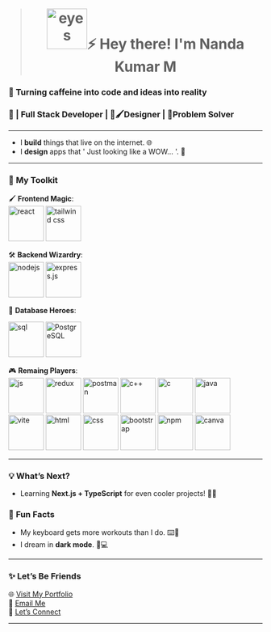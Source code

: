 ><h1 align="center"><img src="https://img1.picmix.com/output/stamp/normal/6/8/1/0/2550186_93a1e.gif" alt="eyes" height="80"  />⚡ Hey there! I'm Nanda Kumar M</h1>  


<h3 align="start">🎯 Turning caffeine into code and ideas into reality</h3>  
<h3 align="start">🌟 | Full Stack Developer | 🎨🖌️Designer | 🧮Problem Solver</h3>  

---

- I **build** things that live on the internet. 🌐  
- I **design** apps that ' Just looking like a WOW... '. 🎨  

---

### 🌈 **My Toolkit**  
🖌️ **Frontend Magic**:  
<img src="https://cdn3d.iconscout.com/3d/free/thumb/free-react-3d-icon-download-in-png-blend-fbx-gltf-file-formats--facebook-logo-native-javascript-library-user-interfaces-coding-lang-pack-logos-icons-7578010.png?f=webp" alt="react" width="70" height="70"/>
<img src="https://cdn3d.iconscout.com/3d/free/thumb/free-tailwind-css-3d-icon-download-in-png-blend-fbx-gltf-file-formats--open-source-framework-code-logos-and-brands-pack-icons-9325303.png" alt="tailwind css" width="70" height="70"/>

🛠️ **Backend Wizardry**:  
<img src="https://cdn3d.iconscout.com/3d/free/thumb/free-nodejs-3d-icon-download-in-png-blend-fbx-gltf-file-formats--javascript-runtime-backend-node-js-logo-coding-lang-pack-logos-icons-7578002.png" alt="nodejs" width="70" height="70"/>
<img src="https://cdn.iconscout.com/icon/premium/png-256-thumb/express-js-11217637-9200641.png?f=webp&w=128" alt="express.js" width="70" height="70"/>


💾 **Database Heroes**:  
<p align="start">
<img src="https://cdn3d.iconscout.com/3d/premium/thumb/sql-3d-icon-download-in-png-blend-fbx-gltf-file-formats--database-server-website-development-pack-design-icons-8860421.png?f=webp" alt="sql"  width="70" height="70" />
<img src="https://cdn.iconscout.com/icon/free/png-256/free-postgresql-logo-icon-download-in-svg-png-gif-file-formats--programming-langugae-freebies-pack-logos-icons-1175121.png" alt="PostgreSQL" width="70" height="70"/>
</p>

🎮 **Remaing Players**:  
<img src="https://yt3.googleusercontent.com/rITjXEqrjdnwXIiCE1B9GFhZSMOwMQ5MA5GIXlEEP6z61LJOf6TBZdENtR0umLSEqtkdwlMxeA=s900-c-k-c0x00ffffff-no-rj" alt="js"  width="70" height="70" />
<img src="https://cdn.iconscout.com/icon/free/png-256/free-redux-logo-icon-download-in-svg-png-gif-file-formats--company-brand-world-logos-vol-10-pack-icons-283024.png" alt="redux"  width="70" height="70" />
<img src="https://cdn.iconscout.com/icon/free/png-256/free-postman-logo-icon-download-in-svg-png-gif-file-formats--technology-social-media-company-brand-vol-5-pack-logos-icons-2945092.png?f=webp&w=256" alt="postman"  width="70" height="70" />
<img src="https://cdn.iconscout.com/icon/free/png-256/free-c-logo-icon-download-in-svg-png-gif-file-formats--brand-development-tools-pack-logos-icons-226082.png?f=webp&w=256" alt="c++"  width="70" height="70" />
<img src="https://cdn.iconscout.com/icon/free/png-256/free-c-logo-icon-download-in-svg-png-gif-file-formats--programming-langugae-freebies-pack-logos-icons-1175191.png?f=webp&w=128" alt="c"  width="70" height="70" />
<img src="https://cdn.iconscout.com/icon/free/png-256/free-java-logo-icon-download-in-svg-png-gif-file-formats--wordmark-programming-language-pack-logos-icons-1174953.png?f=webp&w=256" alt="java"  width="70" height="70" />
<img src="https://github-production-user-asset-6210df.s3.amazonaws.com/62091613/261395532-b40892ef-efb8-4b0e-a6b5-d1cfc2f3fc35.png" alt="vite"  width="70" height="70" />
<img src="https://user-images.githubusercontent.com/25181517/192158954-f88b5814-d510-4564-b285-dff7d6400dad.png" alt="html"  width="70" height="70" />
<img src="https://user-images.githubusercontent.com/25181517/183898674-75a4a1b1-f960-4ea9-abcb-637170a00a75.png" alt="css"  width="70" height="70" />
<img src="https://user-images.githubusercontent.com/25181517/183898054-b3d693d4-dafb-4808-a509-bab54cf5de34.png" alt="bootstrap"  width="70" height="70" />
<img src="https://user-images.githubusercontent.com/25181517/121401671-49102800-c959-11eb-9f6f-74d49a5e1774.png" alt="npm"  width="70" height="70" />
<img src="https://github-production-user-asset-6210df.s3.amazonaws.com/136815194/253220886-02494c7c-de6a-43a6-9293-6369696842ed.png" alt="canva"    width="70" height="70" />



---

### 💡 **What’s Next?**  
- Learning **Next.js + TypeScript** for even cooler projects! 🧑‍💻  


### 👀 **Fun Facts**  
- My keyboard gets more workouts than I do. ⌨️💪  
- I dream in **dark mode**. 🌙💻    

---

### ✨ **Let’s Be Friends**  
🌐 [Visit My Portfolio](#)  
📧 [Email Me](nandakamal567@gmail.com)  
🤝 [Let’s Connect](https://www.linkedin.com/in/your-profile)  

---


